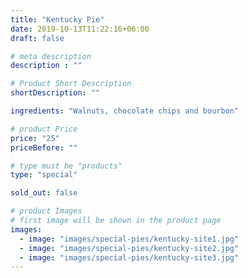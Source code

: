 ```yaml
---
title: "Kentucky Pie"
date: 2019-10-13T11:22:16+06:00
draft: false

# meta description
description : ""

# Product Short Description
shortDescription: ""

ingredients: "Walnuts, chocolate chips and bourbon"

# product Price
price: "25"
priceBefore: ""

# type must be "products"
type: "special"

sold_out: false

# product Images
# first image will be shown in the product page
images:
  - image: "images/special-pies/kentucky-site1.jpg"
  - image: "images/special-pies/kentucky-site2.jpg"
  - image: "images/special-pies/kentucky-site3.jpg"
---
```

